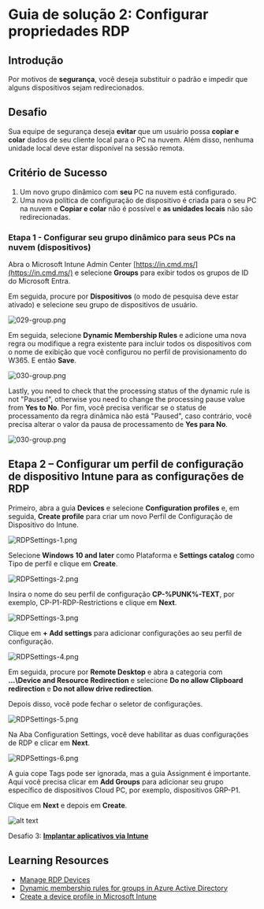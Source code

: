 # Guia de solução 2: Configurar propriedades RDP

## Introdução

Por  motivos de **segurança**, você deseja substituir o padrão e impedir que alguns dispositivos sejam redirecionados.

## Desafio

Sua equipe de segurança deseja **evitar** que um usuário possa **copiar e colar** dados de seu cliente local para o PC na nuvem.
Além disso, nenhuma unidade local deve estar disponível na sessão remota.


## Critério de Sucesso

1. Um novo grupo dinâmico com **seu** PC na nuvem está configurado.
2. Uma nova política de configuração de dispositivo é criada para o seu PC na nuvem e **Copiar e colar** não é possível e **as unidades locais** não são redirecionadas.


### Etapa 1 - Configurar seu grupo dinâmico para seus PCs na nuvem (dispositivos)

Abra o Microsoft Intune Admin Center [https://in.cmd.ms/](https://in.cmd.ms/) e selecione **Groups** para exibir todos os grupos de ID do Microsoft Entra. 

Em seguida, procure por **Dispositivos** (o modo de pesquisa deve estar ativado) e selecione seu grupo de dispositivos de usuário.

![029-group.png](../Images/W365/02-RDPSettings-Group-1.png)

Em seguida, selecione **Dynamic Membership Rules** e adicione uma nova regra ou modifique a regra existente para incluir todos os dispositivos com o nome de exibição que você configurou no perfil de provisionamento do W365. E então **Save**. 

![030-group.png](../Images/W365/02-RDPSettings-Group-2.png)

Lastly, you need to check that the processing status of the dynamic rule is not "Paused", otherwise you need to change the processing pause value from **Yes to No**.
Por fim, você precisa verificar se o status de processamento da regra dinâmica não está "Paused", caso contrário, você precisa alterar o valor da pausa de processamento de **Yes para No**.

![030-group.png](../Images/W365/02-RDPSettings-Group-3.png)

## Etapa 2 – Configurar um perfil de configuração de dispositivo Intune para as configurações de RDP

Primeiro, abra a  guia **Devices** e selecione **Configuration profiles** e, em seguida, **Create profile** para criar um novo Perfil de Configuração de Dispositivo do Intune.

![RDPSettings-1.png](../Images/W365/02-RDPSettings-1.png)

Selecione **Windows 10 and later** como Plataforma e **Settings catalog** como Tipo de perfil e clique em **Create**.

![RDPSettings-2.png](../Images/W365/02-RDPSettings-2.png)

Insira o nome do seu perfil de configuração **CP-%PUNK%-TEXT**, por exemplo, CP-P1-RDP-Restrictions e clique em **Next**.

![RDPSettings-3.png](../Images/W365/02-RDPSettings-3.png)

Clique em **+ Add settings** para adicionar configurações ao seu perfil de configuração. 

![RDPSettings-4.png](../Images/W365/02-RDPSettings-4.png)

Em seguida, procure por **Remote Desktop** e abra a categoria com **...\Device and Resource Redirection** e selecione **Do no allow Clipboard redirection** e **Do not allow drive redirection**.

Depois disso, você pode fechar o seletor de configurações.

![RDPSettings-5.png](../Images/W365/02-RDPSettings-5.png)

Na Aba Configuration Settings, você deve habilitar as duas configurações de RDP e clicar em **Next**.

![RDPSettings-6.png](../Images/W365/02-RDPSettings-6.png)

A guia cope Tags pode ser ignorada, mas a guia Assignment é importante. Aqui você precisa clicar em **Add Groups**  para adicionar seu grupo específico de dispositivos Cloud PC, por exemplo, dispositivos GRP-P1.


Clique em **Next** e depois em **Create**.

![alt text](../Images/W365/02-RDPSettings-7.png)

Desafio 3: **[Implantar aplicativos via Intune](03-W365-App-Deployment.md)**

## Learning Resources
- [Manage RDP Devices](https://learn.microsoft.com/en-us/windows-365/enterprise/manage-rdp-device-redirections)
- [Dynamic membership rules for groups in Azure Active Directory](https://learn.microsoft.com/en-us/azure/active-directory/enterprise-users/groups-dynamic-membership)
- [Create a device profile in Microsoft Intune](https://learn.microsoft.com/en-us/mem/intune/configuration/device-profile-create)